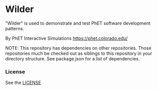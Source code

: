 Wilder
================

"Wilder" is used to demonstrate and test PhET software development patterns.

By PhET Interactive Simulations
https://phet.colorado.edu/

NOTE: This repository has dependencies on other repositories. Those repositories much be checked out as siblings to this
repository in your directory structure. See package.json for a list of dependencies.

### License

See the <a href="https://github.com/phetsims/wilder/blob/main/LICENSE" target="_blank">LICENSE</a>
